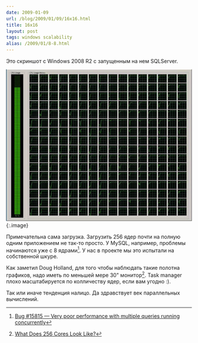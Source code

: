 ```yaml
---
date: 2009-01-09
url: /blog/2009/01/09/16x16.html
title: 16x16
layout: post
tags: windows scalability
alias: /2009/01/8-8.html
---
```

Это скриншот с Windows 2008 R2 с запущенным на нем SQLServer.

![256 core taskmanager](/images/16x16/256.jpg)
{:.image}

Примечательна сама загрузка. Загрузить 256 ядер почти на полную одним приложением не так-то просто. У MySQL, например, проблемы начинаются уже с 8 ядрами[^mysql-bug]. У нас в проекте мы это испытали на собственной шкуре.

Как заметил Doug Holland, для того чтобы наблюдать такие полотна графиков, надо иметь по меньшей мере 30" монитор[^orig]. Task manager плохо масштабируется по колличеству ядер, если вам угодно :).

Так или иначе тенденция налицо. Да здравствует век параллельных вычислений.

[^mysql-bug]: [Bug #15815 — Very poor performance with multiple queries running concurrently](http://bugs.mysql.com/bug.php?id=15815)
[^orig]: [What Does 256 Cores Look Like?](http://software.intel.com/en-us/blogs/2009/01/05/what-does-256-cores-look-like/)
